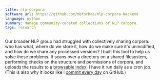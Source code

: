 ```yaml
---
title: nlp-corpora
software_url: https://github.com/mbforbes/nlp-corpora-backend
language: python
summary: Manage community-curated collections of NLP corpora.
tags: research
---
```


Our broader NLP group had struggled with collectively sharing corpora: who has what, where do we store it, how do we make sure it's unmodified, and how do we share any processed versions? I built this tool to help us solve these problems. It scans over a directory on a shared filesystem, performing checks on the structure and permissions of corpora, and uploads the results to a [browsable index](https://github.com/uwnlp/nlp-corpora). I have it run daily as a cron job. (This is also why it looks like I [commit every day](https://github.com/mbforbes) on GitHub.)
